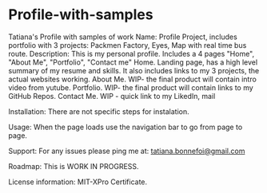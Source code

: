# Profile-with-samples
Tatiana's Profile with samples of work 
Name: Profile Project, includes portfolio with 3 projects: Packmen Factory, Eyes, Map with real time bus route.
Description: This is my personal profile. Includes a 4 pages "Home", "About Me", "Portfolio", "Contact me"
   Home. Landing page, has a high level summary of my resume and skills. It also includes links to my 3 projects, the actual websites working.
   About Me. WIP- the final product will contain intro video from yutube. 
   Portfolio. WIP- the final product will contain links to my GitHub Repos.
   Contact Me. WIP - quick link to my LikedIn, mail 

Installation: There are not specific steps for instalation.

Usage: When the page loads use the navigation bar to go from page to page. 

Support: For any issues please ping me at: tatiana.bonnefoi@gmail.com

Roadmap: This is WORK IN PROGRESS. 

License information: MIT-XPro Certificate.
